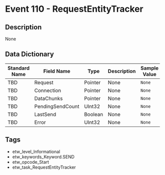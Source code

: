 # Event 110 - RequestEntityTracker

## Description
None

## Data Dictionary
|Standard Name|Field Name|Type|Description|Sample Value|
|---|---|---|---|---|
|TBD|Request|Pointer|None|`None`|
|TBD|Connection|Pointer|None|`None`|
|TBD|DataChunks|Pointer|None|`None`|
|TBD|PendingSendCount|UInt32|None|`None`|
|TBD|LastSend|Boolean|None|`None`|
|TBD|Error|UInt32|None|`None`|

## Tags
* etw_level_Informational
* etw_keywords_Keyword.SEND
* etw_opcode_Start
* etw_task_RequestEntityTracker